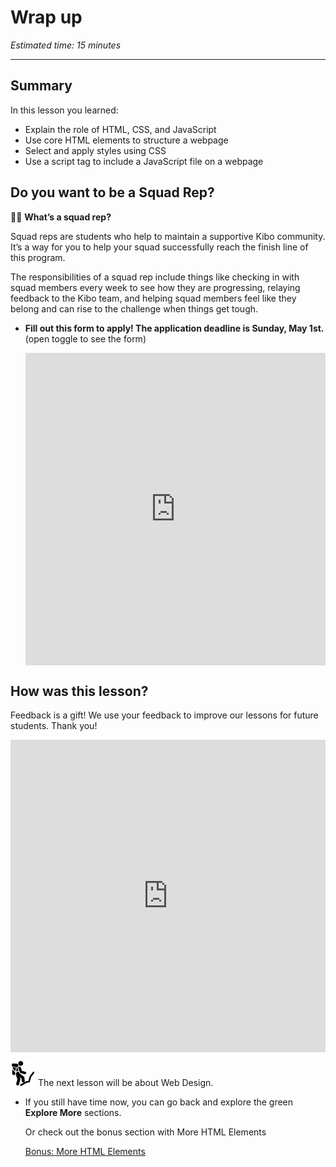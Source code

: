 # Wrap up

*Estimated time: 15 minutes*

---

## Summary

In this lesson you learned:

- Explain the role of HTML, CSS, and JavaScript
- Use core HTML elements to structure a webpage
- Select and apply styles using CSS
- Use a script tag to include a JavaScript file on a webpage

## Do you want to be a Squad Rep?

<aside>


🙋🏿 **What’s a squad rep?**    

Squad reps are students who help to maintain a supportive Kibo community. It’s a way for you to help your squad successfully reach the finish line of this program.

The responsibilities of a squad rep include things like checking in with squad members every week to see how they are progressing, relaying feedback to the Kibo team, and helping squad members feel like they belong and can rise to the challenge when things get tough.

</aside>

- **Fill out this form to apply! The application deadline is Sunday, May 1st.** (open toggle to see the form)
    
    <div style="width:100%;height:500px;"><iframe src="https://docs.google.com/forms/d/e/1FAIpQLSfejrh8gBx7QG-10GyN9-dFtazDDWxRhNwGpJvf3Fs8bO_7MQ/viewform?usp=send_form&embed=true" frameborder="0" sandbox="allow-scripts allow-popups allow-top-navigation-by-user-activation allow-forms allow-same-origin" allowfullscreen="" style="width: 100%; height: 100%; border-radius: 1px; pointer-events: auto; background-color: white;"></iframe></div>
    

## How was this lesson?

Feedback is a gift! We use your feedback to improve our lessons for future students. Thank you!

<div style="width:100%;height:500px;"><iframe src="https://docs.google.com/forms/d/e/1FAIpQLSe8MPmEgbVz9gL3Z8pxRHU9n0CZJKbGZV_j3YGLkuCkb9Zj2w/viewform?usp=send_form&embed=true" frameborder="0" sandbox="allow-scripts allow-popups allow-top-navigation-by-user-activation allow-forms allow-same-origin" allowfullscreen="" style="width: 100%; height: 100%; border-radius: 1px; pointer-events: auto; background-color: white;"></iframe></div>

<aside>


<img src="../learning-with-kibo/man-in-hike.png" alt="../learning-with-kibo/man-in-hike.png" width="40px" /> The next lesson will be about Web Design.

</aside>

- If you still have time now, you can go back and explore the green **Explore More** sections.
    
    Or check out the bonus section with More HTML Elements
    
    [Bonus: More HTML Elements](bonus-more-html-elements.md)